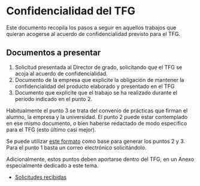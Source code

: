 # Confidencialidad del TFG

Este documento recopila los pasos a seguir en aquellos trabajos que quieran acogerse al acuerdo de confidencialidad previsto para el TFG.

## Documentos a presentar

1. Solicitud presentada al Director de grado, solicitando que el TFG se acoja al acuerdo de confidencialidad.
2. Documento de la empresa que explicite la obligación de mantener la confidencialidad del producto elaborado y presentado en el TFG
3. Documento que explicite que el trabajo se ha realizado durante el período indicado en el punto 2.

Habitualmente el punto 3 se trata del convenio de prácticas que firman el alumno, la empresa y la universidad. El punto 2 puede estar contemplado en ese mismo documento, o bien haberse redactado de modo específico para el TFG (esto último casi mejor).

Se puede utilizar [este formato](../../plantillaAcuerdoConfidencialidad.md) como base para generar los puntos 2 y 3. Para el punto 1 basta un correo electrónico solicitándolo.

Adicionalmente, estos puntos deben aportarse dentro del TFG, en un Anexo especialmente dedicado a este tema.

- [Solicitudes recibidas](docs/confidencialidad22-23.md)